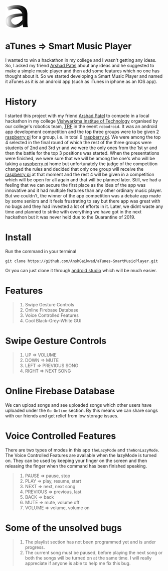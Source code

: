 ![App Logo](https://github.com/AnshGaikwad/aTunes-SmartMusicPlayer/blob/master/app/src/main/res/drawable/logoa.png)
# aTunes => Smart Music Player
I wanted to win a hackathon in my college and I wasn't getting any ideas. So, I asked my friend [Arshad Patel](https://github.com/arshadpatel2001) about any ideas and he suggested to make a simple music player and then add some features which no one has thought about it. So we started developing a Smart Music Player and named it aTunes as it is an android app (such as iTunes in iphone as an IOS app).
# History
I started this project with my friend [Arshad Patel](https://github.com/arshadpatel2001) to compete in a local hackathon in my college [Vishwarkma Institue of Technology](http://www.vit.edu/) organised by our college's robotics team, [TRF](https://vitpunerobotics.com/) in the event `robodroid`. It was an android app development competition and the top three groups were to be given 2 [raspberry pi](https://www.raspberrypi.org/) for a group, i.e. in total 6 [raspberry pi](https://www.raspberrypi.org/). We were among the top 4 selected in the final round of which the rest of the three groups were students of 2nd and 3rd yr and we were the only ones from the 1st yr and then the battle for the top 3 positions was started. When the presentations were finished, we were sure that we will be among the one's who will be taking a [raspberry pi](https://www.raspberrypi.org/) home but unfortunately the judge of the competition changed the rules and decided that only one group will receive the [raspberry pi](https://www.raspberrypi.org/) at that moment and the rest 4 will be given in a competition which will be open for all again and that will be planned later. Still, we had a feeling that we can secure the first place as the idea of the app was innovative and it had multiple features than any other ordinary music player. But we couldn't, the winner of the app competition was a debate app made by some seniors and it feels frustrating to say but there app was great with no bugs and they had invested a lot of efforts in it. Later, we didnt waste any time and planned to strike with everything we have got in the next hackathon but it was never held due to the Quarantine of 2019. 
# Install
Run the command in your terminal
```
git clone https://github.com/AnshGaikwad/aTunes-SmartMusicPlayer.git
```
Or you can just clone it through [android studio](https://developer.android.com/studio) which will be much easier.
# Features
> 1. Swipe Gesture Controls
> 2. Online Firebase Database
> 3. Voice Controlled Features
> 4. Cool Black-Grey-White GUI
# Swipe Gesture Controls
> 1. UP => VOLUME  
> 2. DOWN => MUTE  
> 3. LEFT => PREVIOUS SONG  
> 4. RIGHT => NEXT SONG  
# Online Firebase Database
We can upload songs and see uploaded songs which other users have uploaded under the `Go Online` section. By this means we can share songs with our friends and get relief from low storage issues.
# Voice Controlled Features
There are two types of modes in this app `theLazyMode` and `theNonLazyMode`. The Voice Controlled Features are available when the lazyMode is turned on. They can be used by keeping your finger on the screen and then releasing the finger when the command has been finished speaking.
> 1. PAUSE => pause, stop
> 2. PLAY => play, resume, start
> 3. NEXT => next, next song
> 4. PREVIOUS => previous, last
> 5. BACK => back
> 6. MUTE => mute, volume off
> 7. VOLUME => volume, volume on 
# Some of the unsolved bugs
> 1. The playlist section has not been programmed yet and is under progress.
> 2. The current song must be paused, before playing the next song or both the songs will be turned on at the same time. I will really appreciate if anyone is able to help me fix this bug.
